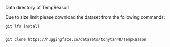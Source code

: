 Data directory of TempReason

Due to size limit please download the dataset from the following commands:
```
git lfs install


git clone https://huggingface.co/datasets/tonytan48/TempReason
```
